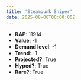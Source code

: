 ```yaml
---
title: 'Steampunk Sniper'
date: 2025-08-06T00:00:00Z
---
```

- **RAP**: 11914
- **Value**: -1
- **Demand level**: -1
- **Trend**: -1
- **Projected?**: True
- **Hyped?**: True
- **Rare?**: True
